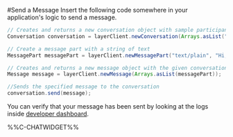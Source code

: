 #Send a Message
Insert the following code somewhere in your application's logic to send a message.

```java
// Creates and returns a new conversation object with sample participant identifiers
Conversation conversation = layerClient.newConversation(Arrays.asList("948374839"));

// Create a message part with a string of text
MessagePart messagePart = layerClient.newMessagePart("text/plain", "Hi, how are you?".getBytes());

// Creates and returns a new message object with the given conversation and array of message parts
Message message = layerClient.newMessage(Arrays.asList(messagePart));

//Sends the specified message to the conversation
conversation.send(message);
```

You can verify that your message has been sent by looking at the logs inside [developer dashboard](/dashboard/projects).

%%C-CHATWIDGET%%